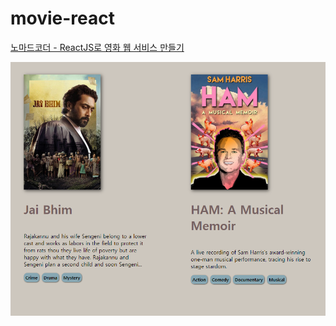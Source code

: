 # movie-react

[노마드코더 - ReactJS로 영화 웹 서비스 만들기](https://nomadcoders.co/react-for-beginners)

![](./public/og_img.PNG)
